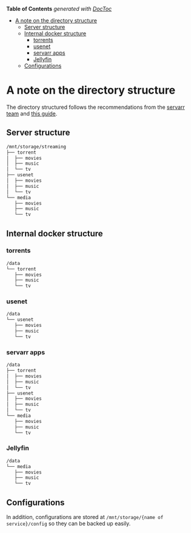 <!-- START doctoc generated TOC please keep comment here to allow auto update -->
<!-- DON'T EDIT THIS SECTION, INSTEAD RE-RUN doctoc TO UPDATE -->

**Table of Contents** _generated with [DocToc](https://github.com/thlorenz/doctoc)_

- [A note on the directory structure](#a-note-on-the-directory-structure)
  - [Server structure](#server-structure)
  - [Internal docker structure](#internal-docker-structure)
    - [torrents](#torrents)
    - [usenet](#usenet)
    - [servarr apps](#servarr-apps)
    - [Jellyfin](#jellyfin)
  - [Configurations](#configurations)

<!-- END doctoc generated TOC please keep comment here to allow auto update -->

# A note on the directory structure

The directory structured follows the recommendations from the [servarr team](https://wiki.servarr.com/docker-guide#consistent-and-well-planned-paths) and [this guide](https://trash-guides.info/Hardlinks/How-to-setup-for/Docker/).

## Server structure

```txt
/mnt/storage/streaming
├── torrent
│  ├── movies
│  ├── music
│  └── tv
├── usenet
│  ├── movies
│  ├── music
│  └── tv
└── media
   ├── movies
   ├── music
   └── tv
```

## Internal docker structure

### torrents

```txt
/data
└── torrent
   ├── movies
   ├── music
   └── tv
```

### usenet

```txt
/data
└── usenet
   ├── movies
   ├── music
   └── tv
```

### servarr apps

```txt
/data
├── torrent
│  ├── movies
│  ├── music
│  └── tv
├── usenet
│  ├── movies
│  ├── music
│  └── tv
└── media
   ├── movies
   ├── music
   └── tv
```

### Jellyfin

```txt
/data
└── media
   ├── movies
   ├── music
   └── tv
```

## Configurations

In addition, configurations are stored at `/mnt/storage/{name of service}/config` so they can be backed up easily.
